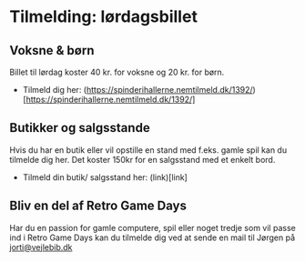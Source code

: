 <!-- BEGIN ARISE ------------------------------
Title:: "Tilmelding"

Author:: "Retro Game Days"
Description:: "Tilmelding"
Language:: "da"
Thumbnail:: "figur-150x150.png"
Published Date:: "2025-06-17"
Modified Date:: "2025-06-17"

toc:: "false"
process_markdown:: "true"
content_header:: "false"
---- END ARISE \\ DO NOT MODIFY THIS LINE ---->

# Tilmelding: lørdagsbillet


## Voksne & børn
Billet til lørdag koster 40 kr. for voksne og 20 kr. for børn.

* Tilmeld dig her: (https://spinderihallerne.nemtilmeld.dk/1392/)[https://spinderihallerne.nemtilmeld.dk/1392/]

## Butikker og salgsstande
Hvis du har en butik eller vil opstille en stand med f.eks. gamle spil kan du tilmelde dig her. Det koster 150kr for en salgsstand med et enkelt bord.

* Tilmeld din butik/ salgsstand her: (link)[link]

## Bliv en del af Retro Game Days

Har du en passion for gamle computere, spil eller noget tredje som vil passe ind i Retro Game Days kan du tilmelde dig ved at sende en mail til Jørgen på <jorti@vejlebib.dk>

